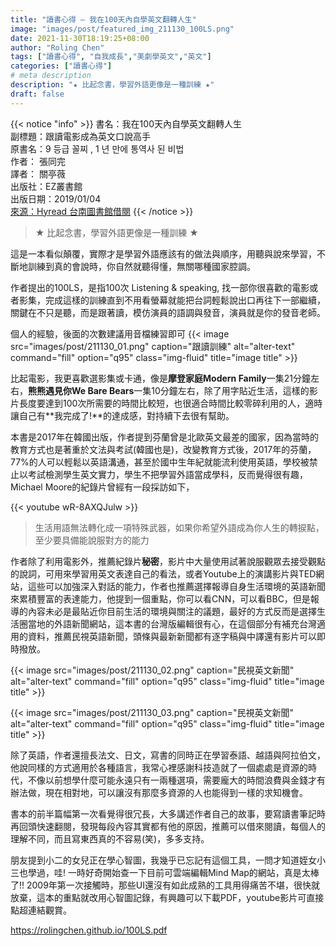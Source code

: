 ```yaml
---
title: "讀書心得 – 我在100天內自學英文翻轉人生"
image: "images/post/featured_img_211130_100LS.png"
date: 2021-11-30T18:19:25+08:00
author: "Roling Chen"
tags: ["讀書心得", "自我成長","美劇學英文","英文"]
categories: ["讀書心得"]
# meta description
description: "★ 比起念書，學習外語更像是一種訓練 ★"
draft: false
---
```

{{< notice "info" >}}
書名：我在100天內自學英文翻轉人生<br>
副標題：跟讀電影成為英文口說高手<br>
原書名：9 등급 꼴찌 , 1 년 만에 통역사 된 비법<br>
作者： 張同完<br>
譯者： 關亭薇<br>
出版社：EZ叢書館<br>
出版日期：2019/01/04<br>
[來源：Hyread 台南圖書館借閱](https://tnml.ebook.hyread.com.tw/bookDetail.jsp?id=170248 "我在100天內自學英文翻轉人生借閱頁面")
{{< /notice >}}

> ★ 比起念書，學習外語更像是一種訓練 ★

這是一本看似顛覆，實際才是學習外語應該有的做法與順序，用聽與說來學習，不斷地訓練到真的會說時，你自然就聽得懂，無關哪種國家腔調。

作者提出的100LS，是指100次 Listening & speaking, 找一部你很喜歡的電影或者影集，完成這樣的訓練直到不用看螢幕就能把台詞輕鬆說出口再往下一部繼續，關鍵在不只是聽，而是跟著讀，模仿演員的語調與發音，演員就是你的發音老師。

個人的經驗，後面的次數建議用音檔練習即可
   {{< image src="images/post/211130_01.png" caption="跟讀訓練" alt="alter-text" command="fill" option="q95" class="img-fluid" title="image title" >}}

比起電影，我更喜歡選影集或卡通，像是**摩登家庭Modern Family**一集21分鐘左右，**熊熊遇見你We Bare Bears**一集10分鐘左右，除了用字貼近生活，這樣的影片長度要達到100次所需要的時間比較短，也很適合時間比較零碎利用的人，適時讓自己有**我完成了!**的達成感，對持續下去很有幫助。

本書是2017年在韓國出版，作者提到芬蘭曾是北歐英文最差的國家，因為當時的教育方式也是著重於文法與考試(韓國也是)，改變教育方式後，2017年的芬蘭，77%的人可以輕鬆以英語溝通，甚至於國中生年紀就能流利使用英語，學校被禁止以考試檢測學生英文實力，學生不把學習外語當成學科，反而覺得很有趣，Michael Moore的紀錄片曾經有一段採訪如下，

{{< youtube wR-8AXQJulw >}}

> 生活用語無法轉化成一項特殊武器，如果你希望外語成為你人生的轉捩點，至少要具備能說服對方的能力

作者除了利用電影外，推薦紀錄片**秘密**，影片中大量使用試著說服觀眾去接受觀點的說詞，可用來學習用英文表達自己的看法，或者Youtube上的演講影片與TED網站，這些可以加強深入對話的能力，作者也推薦選擇報導自身生活環境的英語新聞來累積豐富的表達能力，他提到一個重點，你可以看CNN，可以看BBC，但是報導的內容未必是最貼近你目前生活的環境與關注的議題，最好的方式反而是選擇生活圈當地的外語新聞網站，這本書的台灣版編輯很有心，在這個部分有補充台灣適用的資料，推薦民視英語新聞，頭條與最新新聞都有逐字稿與中譯還有影片可以即時撥放。

{{< image src="images/post/211130_02.png" caption="民視英文新聞" alt="alter-text" command="fill" option="q95" class="img-fluid" title="image title" >}}
   
{{< image src="images/post/211130_03.png" caption="民視英文新聞" alt="alter-text" command="fill" option="q95" class="img-fluid" title="image title" >}}

除了英語，作者還擅長法文、日文，寫書的同時正在學習泰語、越語與阿拉伯文，他說同樣的方式適用於各種語言，我常心裡感謝科技造就了一個處處是資源的時代，不像以前想學什麼可能永遠只有一兩種選項，需要龐大的時間浪費與金錢才有辦法做，現在相對地，可以讓沒有那麼多資源的人也能得到一樣的求知機會。

書本的前半篇幅第一次看覺得很冗長，大多講述作者自己的故事，要寫讀書筆記時再回頭快速翻閱，發現每段內容其實都有他的原因，推薦可以借來閱讀，每個人的理解不同，而且寫東西真的不容易(笑)，多多支持。

朋友提到小二的女兒正在學心智圖，我幾乎已忘記有這個工具，一問才知道姪女小三也學過，哇! 一時好奇開始查一下目前可雲端編輯Mind Map的網站，真是太棒了!! 2009年第一次接觸時，那些UI還沒有如此成熟的工具用得痛苦不堪，很快就放棄，這本的重點就改用心智圖記錄，有興趣可以下載PDF，youtube影片可直接點超連結觀賞。

https://rolingchen.github.io/100LS.pdf



